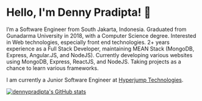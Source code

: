 # Hello, I'm Denny Pradipta! 👋

I’m a Software Engineer from South Jakarta, Indonesia. Graduated from Gunadarma University in 2018, with a Computer Science degree. Interested in Web technologies, especially front end technologies. 2+ years experience as a Full Stack Developer, maintaining MEAN Stack (MongoDB, Express, Angular.JS, and NodeJS). Currently developing various websites using MongoDB, Express, ReactJS, and NodeJS. Taking projects as a chance to learn various frameworks.

I am currently a Junior Software Engineer at [Hyperjump Technologies](https://github.com/hyperjumptech).

[![dennypradipta's GitHub stats](https://github-readme-stats.vercel.app/api?username=dennypradipta)](https://github.com/anuraghazra/github-readme-stats)
